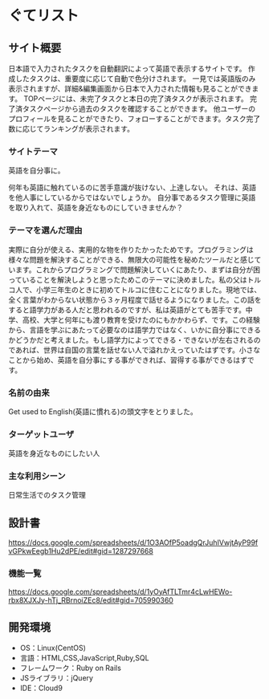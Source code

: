 # ぐてリスト

## サイト概要
日本語で入力されたタスクを自動翻訳によって英語で表示するサイトです。
作成したタスクは、重要度に応じて自動で色分けされます。
一見では英語版のみ表示されますが、詳細&編集画面から日本で入力された情報も見ることができます。
TOPページには、未完了タスクと本日の完了済タスクが表示されます。
完了済タスクページから過去のタスクを確認することができます。
他ユーザーのプロフィールを見ることができたり、フォローすることができます。タスク完了数に応じてランキングが表示されます。

### サイトテーマ
英語を自分事に。

何年も英語に触れているのに苦手意識が抜けない、上達しない。
それは、英語を他人事にしているからではないでしょうか。
自分事であるタスク管理に英語を取り入れて、英語を身近なものにしていきませんか？

### テーマを選んだ理由
実際に自分が使える、実用的な物を作りたかったためです。プログラミングは様々な問題を解決することができる、無限大の可能性を秘めたツールだと感じています。これからプログラミングで問題解決していくにあたり、まずは自分が困っていることを解決しようと思ったためこのテーマに決めました。私の父はトルコ人で、小学三年生のときに初めてトルコに住むことになりました。現地では、全く言葉がわからない状態から３ヶ月程度で話せるようになりました。この話をすると語学力がある人だと思われるのですが、私は英語がとても苦手です。中学、高校、大学と何年にも渡り教育を受けたのにもかかわらず、です。この経験から、言語を学ぶにあたって必要なのは語学力ではなく、いかに自分事にできるかどうかだと考えました。もし語学力によってできる・できないが左右されるのであれば、世界は自国の言葉を話せない人で溢れかえっていたはずです。小さなことから始め、英語を自分事にする事ができれば、習得する事ができるはずです。

### 名前の由来
Get used to English(英語に慣れる)の頭文字をとりました。

### ターゲットユーザ
英語を身近なものにしたい人

### 主な利用シーン
日常生活でのタスク管理

## 設計書
https://docs.google.com/spreadsheets/d/1O3AOfP5oadgQrJuhIVwjtAyP99fvGPkwEegb1Hu2dPE/edit#gid=1287297668

### 機能一覧
https://docs.google.com/spreadsheets/d/1yOyAfTLTmr4cLwHEWo-rbx8XJXJy-hTj_RBrnoiZEc8/edit#gid=705990360

## 開発環境
- OS：Linux(CentOS)
- 言語：HTML,CSS,JavaScript,Ruby,SQL
- フレームワーク：Ruby on Rails
- JSライブラリ：jQuery
- IDE：Cloud9
